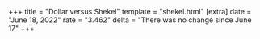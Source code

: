 +++
title = "Dollar versus Shekel"
template = "shekel.html"
[extra]
date = "June 18, 2022"
rate = "3.462"
delta = "There was no change since June 17"
+++

